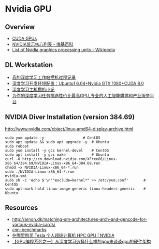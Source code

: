 # Nvidia GPU


## Overview

- [CUDA GPUs](https://developer.nvidia.com/cuda-gpus)
- [NVIDIA显示核心列表 - 维基百科](https://zh.wikipedia.org/wiki/NVIDIA%E9%A1%AF%E7%A4%BA%E6%A0%B8%E5%BF%83%E5%88%97%E8%A1%A8)
- [List of Nvidia graphics processing units - Wikipedia](https://en.wikipedia.org/wiki/List_of_Nvidia_graphics_processing_units)


## DL Workstation

- [我的深度学习工作站攒机过程记录](http://cn.soulmachine.me/2016-08-13-my-deep-learning-workstation-assemble-process-note/)
- [深度学习开发环境配置：Ubuntu1 6.04+Nvidia GTX 1080+CUDA 8.0](http://cn.soulmachine.me/2016-08-17-deep-learning-cuda-development-environment/)
- [深度学习主机攒机小记](http://www.52nlp.cn/%E6%B7%B1%E5%BA%A6%E5%AD%A6%E4%B9%A0%E4%B8%BB%E6%9C%BA%E6%94%92%E6%9C%BA%E5%B0%8F%E8%AE%B0)
- [为你的深度学习任务挑选性价比最高GPU_专业的人工智能媒体和产业服务平台](http://www.jiqizhixin.com/article/1318)


## NVIDIA Diver Installation (version 384.69)

http://www.nvidia.com/object/linux-amd64-display-archive.html

    sudo yum update -y                  # CentOS
    sudo apt update && sudo apt upgrade -y  # Ubuntu
    sudo reboot
    sudo yum install -y gcc kernel-devel    # CentOS
    sudo apt install -y gcc make            # Ubuntu
    curl -O http://cn.download.nvidia.com/XFree86/Linux-x86_64/384.69/NVIDIA-Linux-x86_64-384.69.run
    chmod +x NVIDIA-Linux-x86_64-*.run
    sudo ./NVIDIA-Linux-x86_64-*.run
    nvidia-smi
    sudo sh -c 'echo $'\n'"exclude=kernel*" >> /etc/yum.conf'       # CentOS
    sudo apt-mark hold linux-image-generic linux-headers-generic    # Ubuntu


## Resources

- http://arnon.dk/matching-sm-architectures-arch-and-gencode-for-various-nvidia-cards/
- [cnn-benchmarks](https://github.com/jcjohnson/cnn-benchmarks)
- [在哪里购买 Tesla 个人超级计算机 HPC GPU | NVIDIA](http://www.nvidia.cn/object/where-to-buy-tesla-cn.html)
- [【GPU编程系列之一】从深度学习选择什么样的gpu来谈谈gpu的硬件架构](http://chenrudan.github.io/blog/2015/12/20/introductionofgpuhardware.html)
